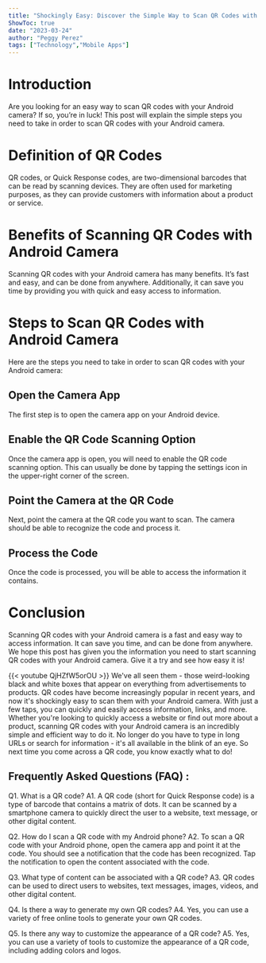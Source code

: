 ```yaml
---
title: "Shockingly Easy: Discover the Simple Way to Scan QR Codes with Your Android Camera!"
ShowToc: true 
date: "2023-03-24"
author: "Peggy Perez" 
tags: ["Technology","Mobile Apps"]
---
```

# Introduction

Are you looking for an easy way to scan QR codes with your Android camera? If so, you’re in luck! This post will explain the simple steps you need to take in order to scan QR codes with your Android camera. 

# Definition of QR Codes

QR codes, or Quick Response codes, are two-dimensional barcodes that can be read by scanning devices. They are often used for marketing purposes, as they can provide customers with information about a product or service. 

# Benefits of Scanning QR Codes with Android Camera

Scanning QR codes with your Android camera has many benefits. It’s fast and easy, and can be done from anywhere. Additionally, it can save you time by providing you with quick and easy access to information. 

# Steps to Scan QR Codes with Android Camera

Here are the steps you need to take in order to scan QR codes with your Android camera:

## Open the Camera App

The first step is to open the camera app on your Android device.

## Enable the QR Code Scanning Option

Once the camera app is open, you will need to enable the QR code scanning option. This can usually be done by tapping the settings icon in the upper-right corner of the screen.

## Point the Camera at the QR Code

Next, point the camera at the QR code you want to scan. The camera should be able to recognize the code and process it.

## Process the Code

Once the code is processed, you will be able to access the information it contains.

# Conclusion

Scanning QR codes with your Android camera is a fast and easy way to access information. It can save you time, and can be done from anywhere. We hope this post has given you the information you need to start scanning QR codes with your Android camera. Give it a try and see how easy it is!

{{< youtube QjHZfW5orOU >}} 
We've all seen them - those weird-looking black and white boxes that appear on everything from advertisements to products. QR codes have become increasingly popular in recent years, and now it's shockingly easy to scan them with your Android camera. With just a few taps, you can quickly and easily access information, links, and more. Whether you're looking to quickly access a website or find out more about a product, scanning QR codes with your Android camera is an incredibly simple and efficient way to do it. No longer do you have to type in long URLs or search for information - it's all available in the blink of an eye. So next time you come across a QR code, you know exactly what to do!

## Frequently Asked Questions (FAQ) :
Q1. What is a QR code?
A1. A QR code (short for Quick Response code) is a type of barcode that contains a matrix of dots. It can be scanned by a smartphone camera to quickly direct the user to a website, text message, or other digital content.

Q2. How do I scan a QR code with my Android phone?
A2. To scan a QR code with your Android phone, open the camera app and point it at the code. You should see a notification that the code has been recognized. Tap the notification to open the content associated with the code.

Q3. What type of content can be associated with a QR code?
A3. QR codes can be used to direct users to websites, text messages, images, videos, and other digital content.

Q4. Is there a way to generate my own QR codes?
A4. Yes, you can use a variety of free online tools to generate your own QR codes.

Q5. Is there any way to customize the appearance of a QR code?
A5. Yes, you can use a variety of tools to customize the appearance of a QR code, including adding colors and logos.


